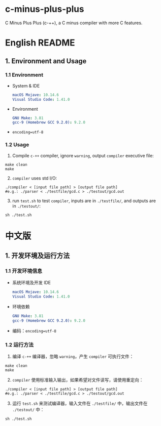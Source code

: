 # c-minus-plus-plus

C Minus Plus Plus (c-++), a C minus compiler with more C features.

# English README

## 1. Environment and Usage

### 1.1 Environment

- System & IDE

  ```yaml
  macOS Mojave: 10.14.6
  Visual Studio Code: 1.41.0
  ```

- Environment

  ```yaml
  GNU Make: 3.81
  gcc-9 (Homebrew GCC 9.2.0): 9.2.0
  ```

- `encoding=utf-8`

### 1.2 Usage

1. Compile `c-++` compiler, ignore `warning`, output `compiler` executive file:

  ```shell
  make clean
  make
  ```

2. `compiler` uses std I/O:

  ```shell
  ./compiler < [input file path] > [output file path]
  #e.g.: ./parser < ./testfile/gcd.c > ./testout/gcd.out
  ```

3. run `test.sh` to test `compiler`, inputs are in `./testfile/`, and outputs are in `./testout/`:

  ```shell
  sh ./test.sh
  ```

# 中文版

## 1. 开发环境及运行方法

### 1.1 开发环境信息

- 系统环境及开发 IDE

  ```yaml
  macOS Mojave: 10.14.6
  Visual Studio Code: 1.41.0
  ```

- 环境依赖

  ```yaml
  GNU Make: 3.81
  gcc-9 (Homebrew GCC 9.2.0): 9.2.0
  ```

- 编码：`encoding=utf-8`

### 1.2 运行方法

1. 编译 `c-++` 编译器，忽略 `warning`，产生 `compiler` 可执行文件：

  ```shell
  make clean
  make
  ```

2. `compiler` 使用标准输入输出，如果希望对文件读写，请使用重定向：

  ```shell
  ./compiler < [input file path] > [output file path]
  #e.g.: ./parser < ./testfile/gcd.c > ./testout/gcd.out
  ```

3. 运行 `test.sh` 来测试编译器，输入文件在 `./testfile/` 中，输出文件在 `./testout/` 中：

  ```shell
  sh ./test.sh
  ```